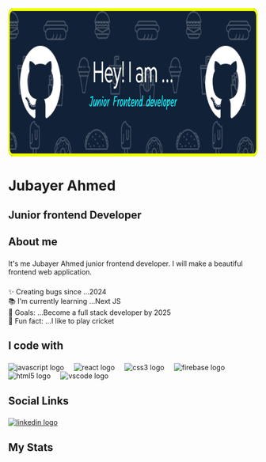 <div align="center">
  <img width="1200" height="300" src="https://raw.githubusercontent.com/jubayer718/jubayer718/refs/heads/main/github-header-image%20(1).png"  />
</div>

###

<h1 align="left">Jubayer Ahmed</h1>

###

<h2 align="left">Junior frontend Developer</h2>

###

<h2 align="left">About me</h2>

###

<p align="left">It's me Jubayer Ahmed junior frontend developer. I will make a beautiful frontend web application.</p>

###

<p align="left">✨ Creating bugs since ...2024<br>📚 I'm currently learning ...Next JS<br>🎯 Goals: ...Become a full stack developer by 2025<br>🎲 Fun fact: ...I like to play cricket</p>

###

<h2 align="left">I code with</h2>

###

<div align="left">
  <img src="https://cdn.jsdelivr.net/gh/devicons/devicon/icons/javascript/javascript-original.svg" height="40" alt="javascript logo"  />
  <img width="12" />
  <img src="https://cdn.jsdelivr.net/gh/devicons/devicon/icons/react/react-original.svg" height="40" alt="react logo"  />
  <img width="12" />
  <img src="https://cdn.jsdelivr.net/gh/devicons/devicon/icons/css3/css3-original.svg" height="40" alt="css3 logo"  />
  <img width="12" />
  <img src="https://cdn.jsdelivr.net/gh/devicons/devicon/icons/firebase/firebase-plain.svg" height="40" alt="firebase logo"  />
  <img width="12" />
  <img src="https://cdn.jsdelivr.net/gh/devicons/devicon/icons/html5/html5-original.svg" height="40" alt="html5 logo"  />
  <img width="12" />
  <img src="https://cdn.jsdelivr.net/gh/devicons/devicon/icons/vscode/vscode-original.svg" height="40" alt="vscode logo"  />
</div>

###

<h2 align="left">Social Links</h2>

###

<div align="left">
  <a href="https://www.linkedin.com/in/jubayer-ahmed-86224521a/" target="_blank">
    <img src="https://raw.githubusercontent.com/maurodesouza/profile-readme-generator/master/src/assets/icons/social/linkedin/default.svg" width="52" height="40" alt="linkedin logo"  />
  </a>
</div>

###

<h2 align="left">My Stats</h2>

###
